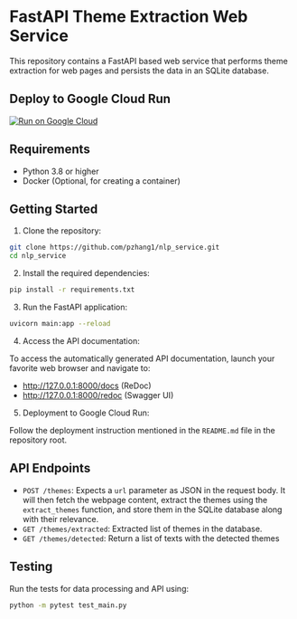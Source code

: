
# FastAPI Theme Extraction Web Service

This repository contains a FastAPI based web service that performs theme extraction for web pages and persists the data in an SQLite database.

## Deploy to Google Cloud Run

[![Run on Google Cloud](https://deploy.cloud.run/button.svg)](https://deploy.cloud.run/?git_repo=https://github.com/pzhang1/nlp_service&project=PROJECT_ID&service=SERVICE_NAME)


## Requirements

- Python 3.8 or higher
- Docker (Optional, for creating a container)

## Getting Started

1. Clone the repository:
```bash
git clone https://github.com/pzhang1/nlp_service.git
cd nlp_service
```

2. Install the required dependencies:

```bash
pip install -r requirements.txt
```

3. Run the FastAPI application:

```bash
uvicorn main:app --reload
```

4. Access the API documentation:

To access the automatically generated API documentation, launch your favorite web browser and navigate to:

- http://127.0.0.1:8000/docs (ReDoc)
- http://127.0.0.1:8000/redoc (Swagger UI)

5. Deployment to Google Cloud Run:

Follow the deployment instruction mentioned in the `README.md` file in the repository root.

## API Endpoints

- `POST /themes`: Expects a `url` parameter as JSON in the request body. It will then fetch the webpage content, extract the themes using the `extract_themes` function, and store them in the SQLite database along with their relevance.
- `GET /themes/extracted`: Extracted list of themes in the database.
- `GET /themes/detected`:  Return a list of texts with the detected themes

## Testing

Run the tests for data processing and API using:

```bash
python -m pytest test_main.py
```
